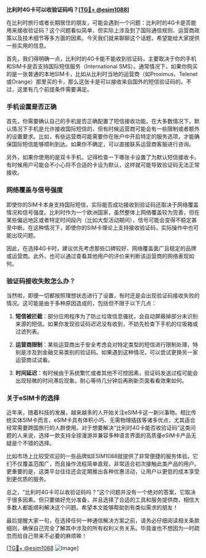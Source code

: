 **比利时4G卡可以收验证码吗？[[TG💪+ @esim1088](https://t.me/s/esim1088)]**

在比利时旅行或者长期居住的朋友，可能会遇到一个问题：比利时的4G卡是否能用来接收验证码？这个问题看似简单，但实际上涉及到了国际通信规则、运营商政策以及技术细节等多方面的因素。今天我们就来聊聊这个话题，希望能给大家提供一些实用的信息。

首先，我们得明确一点，比利时的4G卡能不能收到验证码，主要取决于你的手机和SIM卡是否支持国际短信服务（International SMS）。通常情况下，如果你购买的是一张普通的本地SIM卡，比如从比利时当地的运营商（如Proximus、Telenet或Orange）那里买的卡，那么这张卡是可以接收来自国外的短信验证码的。不过，这里有几个前提条件需要满足。

### 手机设置是否正确

首先，你需要确认自己的手机是否正确配置了短信接收功能。在大多数情况下，默认情况下手机是允许接收国际短信的，但有时候运营商可能会有一些限制或者额外的设置要求。比如，有些运营商可能需要你在账户中开启特定的服务选项，才能确保国际短信能够顺利到达。如果你不确定，可以直接联系运营商客服进行咨询。

另外，如果你使用的是双卡手机，记得检查一下哪张卡设置了为默认短信接收卡。有时候用户可能会不小心将不合适的卡设为默认，这样就可能导致验证码无法正常接收。

### 网络覆盖与信号强度

即使你的SIM卡本身支持国际短信，实际能否成功接收到验证码还取决于网络覆盖情况和信号强度。比利时作为一个欧洲国家，虽然整体上网络覆盖较为完善，但在某些偏远地区或者特定时间段内（比如大型活动期间），信号可能会变得不稳定甚至中断。在这种情况下，即使你的SIM卡理论上支持接收验证码，实际操作中也可能出现问题。

因此，在选择4G卡时，建议优先考虑那些口碑较好、网络覆盖面广且稳定的品牌或运营商。此外，也可以通过查看其他用户的评价来判断该运营商的网络表现如何。

### 验证码接收失败怎么办？

当然啦，即便一切都按照理想状态进行了设置，有时还是会出现验证码接收失败的情况。这可能是由于多种原因造成的，包括但不限于以下几点：

1. **短信被拦截**：部分应用程序为了防止垃圾信息骚扰，会自动屏蔽掉部分未识别来源的短信。如果你发现验证码迟迟没有收到，不妨先检查下手机的垃圾箱或过滤列表。
   
2. **运营商限制**：某些运营商出于安全考虑会对特定类型的短信进行限制处理，特别是涉及到金融交易类别的验证码。如果遇到这种情况，可以尝试更换另一家运营商试试看。

3. **时间延迟**：有时候由于系统繁忙或者其他不可控因素，验证码发送过程可能会出现轻微的时间滞后现象。耐心等待几分钟后再刷新页面看看效果如何。

### 关于eSIM卡的选择

近年来，随着科技的发展，越来越多的人开始关注eSIM卡这一新兴事物。相比传统实体SIM卡而言，eSIM卡具有体积小巧、无需物理插拔等诸多优点，尤其适合经常需要跨国旅行的人群使用。对于想要解决“比利时4G卡能否收验证码”这类问题的人来说，选择一款支持全球漫游并兼容多种语言界面的高质量eSIM卡产品无疑是个不错的选择。

比如市场上比较受欢迎的一些品牌如ESIM1088就提供了非常便捷的服务体验。它们不仅覆盖范围广，而且操作流程简单直观，非常适合初次接触此类产品的用户。更重要的是，这类平台往往还会定期推出各种优惠活动，让用户以更低的成本享受到更优质的服务。

总之，“比利时4G卡可以收验证码吗？”这个问题并没有一个绝对的答案，它取决于很多因素。但只要做好充分准备，并且选择了合适的工具和服务提供商，相信大多数人都能顺利解决这个问题。希望本文能够帮助到有类似需求的朋友！

最后提醒大家一句，在选择任何一种通信解决方案之前，请务必仔细阅读相关条款细则，确保自己完全了解其中涉及的所有权利义务关系。毕竟谁也不想因为一时疏忽而给自己带来不必要的麻烦嘛！

[[TG💪+ @esim1088](https://t.me/s/esim1088) ![Image](https://i.postimg.cc/4NQfJmqS/Snipaste-2025-05-13-00-14-12.png)]
